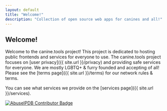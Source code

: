 ```yaml
---
layout: default
title: "Welcome!"
description: "Collection of open source web apps for canines and all!"
---
```

## Welcome!
Welcome to the canine.tools project! This project is dedicated to hosting public frontends and services for everyone to use. The canine.tools project focuses on [user privacy]({{ site.url }}/privacy) and providing safe services for everyone. We are mostly LGBTQ+ & furry founded and accepting of all! Please see the [terms page]({{ site.url }}/terms) for our network rules & terms.

You can see what services we provide on the [services page]({{ site.url }}/services).

<div class="center">
    <div id="random-wolf"></div>
</div>

<div class="badge">
<a href="https://www.abuseipdb.com/user/105937" title="AbuseIPDB is an IP address blacklist for webmasters and sysadmins to report IP addresses engaging in abusive behavior on their networks">
	<img src="https://www.abuseipdb.com/contributor/105937.svg" class="abusebadge" alt="AbuseIPDB Contributor Badge">
</a>
</div>
